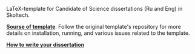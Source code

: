 LaTeX-template for Candidate of Science dissertations (Ru and Eng) in Skoltech. 

[**Sourse of template**](https://github.com/AndreyAkinshin/Russian-Phd-LaTeX-Dissertation-Template).
Follow the original template's repository for more details on installation, running, and various issues related to the template. 

[**How to write your dissertation**](Documents/SK_guide_to_writing_dissertation.pdf)
